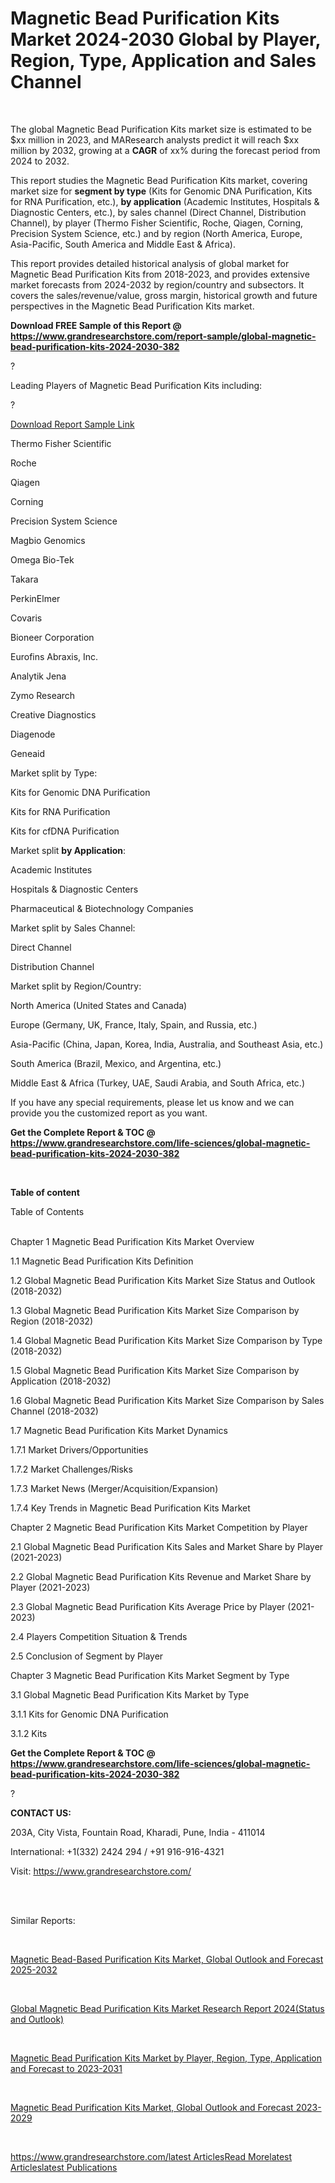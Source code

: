 <h1>Magnetic Bead Purification Kits Market 2024-2030 Global by Player, Region, Type, Application and Sales Channel</h1><br/><p>The global Magnetic Bead Purification Kits market size is estimated to be $xx million in 2023, and MAResearch analysts predict it will reach $xx million by 2032, growing at a <strong>CAGR</strong> of xx% during the forecast period from 2024 to 2032.</p>
 
 
 
 <p>This report studies the Magnetic Bead Purification Kits market, covering market size for <strong>segment by type</strong> (Kits for Genomic DNA Purification, Kits for RNA Purification, etc.), <strong>by application</strong> (Academic Institutes, Hospitals & Diagnostic Centers, etc.), by sales channel (Direct Channel, Distribution Channel), by player (Thermo Fisher Scientific, Roche, Qiagen, Corning, Precision System Science, etc.) and by region (North America, Europe, Asia-Pacific, South America and Middle East & Africa).</p>
 
 
 
 <p>This report provides detailed historical analysis of global market for Magnetic Bead Purification Kits from 2018-2023, and provides extensive market forecasts from 2024-2032 by region/country and subsectors. It covers the sales/revenue/value, gross margin, historical growth and future perspectives in the Magnetic Bead Purification Kits market.</p>
 
 
 
 <div><b>Download FREE Sample of this Report @ <a href="https://www.grandresearchstore.com/report-sample/global-magnetic-bead-purification-kits-2024-2030-382">https://www.grandresearchstore.com/report-sample/global-magnetic-bead-purification-kits-2024-2030-382</a></b></div>
 
 
 
 <p>? </p>
 
 
 
 <p>Leading Players of Magnetic Bead Purification Kits including:</p>
 
 
 
 <p>? </p>
 
 
 
 <p><a href="https://www.grandresearchstore.com/mr-admin/report-sample/global-magnetic-bead-purification-kits-2024-2030-382">Download Report Sample Link</a></p>
 
 
 
 <p>Thermo Fisher Scientific</p>
 
 
 
 <p>Roche</p>
 
 
 
 <p>Qiagen</p>
 
 
 
 <p>Corning</p>
 
 
 
 <p>Precision System Science</p>
 
 
 
 <p>Magbio Genomics</p>
 
 
 
 <p>Omega Bio-Tek</p>
 
 
 
 <p>Takara</p>
 
 
 
 <p>PerkinElmer</p>
 
 
 
 <p>Covaris</p>
 
 
 
 <p>Bioneer Corporation</p>
 
 
 
 <p>Eurofins Abraxis, Inc.</p>
 
 
 
 <p>Analytik Jena</p>
 
 
 
 <p>Zymo Research</p>
 
 
 
 <p>Creative Diagnostics</p>
 
 
 
 <p>Diagenode</p>
 
 
 
 <p>Geneaid</p>
 
 
 
 <p>Market split by Type:</p>
 
 
 
 <p>Kits for Genomic DNA Purification</p>
 
 
 
 <p>Kits for RNA Purification</p>
 
 
 
 <p>Kits for cfDNA Purification</p>
 
 
 
 <p>Market split <strong>by Application</strong>:</p>
 
 
 
 <p>Academic Institutes</p>
 
 
 
 <p>Hospitals & Diagnostic Centers</p>
 
 
 
 <p>Pharmaceutical & Biotechnology Companies</p>
 
 
 
 <p>Market split by Sales Channel:</p>
 
 
 
 <p>Direct Channel</p>
 
 
 
 <p>Distribution Channel</p>
 
 
 
 <p>Market split by Region/Country:</p>
 
 
 
 <p>North America (United States and Canada)</p>
 
 
 
 <p>Europe (Germany, UK, France, Italy, Spain, and Russia, etc.)</p>
 
 
 
 <p>Asia-Pacific (China, Japan, Korea, India, Australia, and Southeast Asia, etc.)</p>
 
 
 
 <p>South America (Brazil, Mexico, and Argentina, etc.)</p>
 
 
 
 <p>Middle East & Africa (Turkey, UAE, Saudi Arabia, and South Africa, etc.)</p>
 
 
 
 <p>If you have any special requirements, please let us know and we can provide you the customized report as you want.</p>
 
 
 
 <div><b>Get the Complete Report & TOC @ <a href="https://www.grandresearchstore.com/life-sciences/global-magnetic-bead-purification-kits-2024-2030-382">https://www.grandresearchstore.com/life-sciences/global-magnetic-bead-purification-kits-2024-2030-382</a></b></div>
 
 
 
 <p><br />
 
 <b>Table of content</b></p>
 
 
 
 <p>Table of Contents<br />
 
 <br />
 
 Chapter 1 Magnetic Bead Purification Kits Market Overview<br />
 
 1.1 Magnetic Bead Purification Kits Definition<br />
 
 1.2 Global Magnetic Bead Purification Kits Market Size Status and Outlook (2018-2032)<br />
 
 1.3 Global Magnetic Bead Purification Kits Market Size Comparison by Region (2018-2032)<br />
 
 1.4 Global Magnetic Bead Purification Kits Market Size Comparison by Type (2018-2032)<br />
 
 1.5 Global Magnetic Bead Purification Kits Market Size Comparison by Application (2018-2032)<br />
 
 1.6 Global Magnetic Bead Purification Kits Market Size Comparison by Sales Channel (2018-2032)<br />
 
 1.7 Magnetic Bead Purification Kits Market Dynamics<br />
 
 1.7.1 Market Drivers/Opportunities<br />
 
 1.7.2 Market Challenges/Risks<br />
 
 1.7.3 Market News (Merger/Acquisition/Expansion)<br />
 
 1.7.4 Key Trends in Magnetic Bead Purification Kits Market<br />
 
 Chapter 2 Magnetic Bead Purification Kits Market Competition by Player<br />
 
 2.1 Global Magnetic Bead Purification Kits Sales and Market Share by Player (2021-2023)<br />
 
 2.2 Global Magnetic Bead Purification Kits Revenue and Market Share by Player (2021-2023)<br />
 
 2.3 Global Magnetic Bead Purification Kits Average Price by Player (2021-2023)<br />
 
 2.4 Players Competition Situation & Trends<br />
 
 2.5 Conclusion of Segment by Player<br />
 
 Chapter 3 Magnetic Bead Purification Kits Market Segment by Type<br />
 
 3.1 Global Magnetic Bead Purification Kits Market by Type<br />
 
 3.1.1 Kits for Genomic DNA Purification<br />
 
 3.1.2 Kits</p>
 
 
 
 <div><b>Get the Complete Report & TOC @ <a href="https://www.grandresearchstore.com/life-sciences/global-magnetic-bead-purification-kits-2024-2030-382">https://www.grandresearchstore.com/life-sciences/global-magnetic-bead-purification-kits-2024-2030-382</a></b></div>
 
 
 
 <p>? </p>
 
 
 
 <p><b>CONTACT US:</b><br />
 
 203A, City Vista, Fountain Road, Kharadi, Pune, India - 411014<br />
 
 International: +1(332) 2424 294 / +91 916-916-4321<br />
 
 Visit: <a href="https://www.grandresearchstore.com/">https://www.grandresearchstore.com/</a><br />
 
 <br />
 
 <br />
 
 Similar Reports:<br />
 
 <br />
 
 <a href="https://www.grandresearchstore.com/chemicals-and-materials/global-magnetic-beadbased-purification-kits-forecast-2025-2032-556">Magnetic Bead-Based Purification Kits Market, Global Outlook and Forecast 2025-2032</a><br />
 
 <br />
 
 <a href="https://www.grandresearchstore.com/life-sciences/global-magnetic-bead-purification-kits-2024-534">Global Magnetic Bead Purification Kits Market Research Report 2024(Status and Outlook)</a><br />
 
 <br />
 
 <a href="https://www.grandresearchstore.com/life-sciences/magnetic-bead-purification-kits-2023-2031-500">Magnetic Bead Purification Kits Market by Player, Region, Type, Application and Forecast to 2023-2031 </a><br />
 
 <br />
 
 <a href="https://www.grandresearchstore.com/life-sciences/global-magnetic-bead-purification-kits-forecast-2023-2029-425">Magnetic Bead Purification Kits Market, Global Outlook and Forecast 2023-2029</a><br />
 
 <br />
 
 <a href="https://gyeongbokgung.com">https://www.grandresearchstore.com/</a><a href="https://hallyeomaritime.com">latest Articles</a><a href="https://jingwansa.com">Read More</a><a href="https://nguoiviet.jp/">latest Articles</a><a href="https://www.intelmarketresearch.com/">latest Publications</a></p>